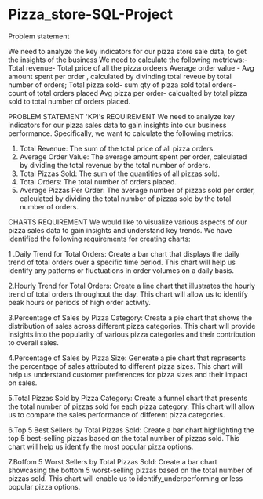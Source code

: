 # Pizza_store-SQL-Project

Problem statement 

We need to analyze the key indicators for our pizza store sale data, to get the insights of the business
We need to calculate the following metricws:-
Total revenue- Total price of all the pizza ordeers
Average order value - Avg amount spent per order , calculated by divinding total reveue by total number of orders;
Total pizza sold- sum qty of pizza sold
total orders- count of total orders placed
Avg pizza per order- calcualted by total pizza sold to total number of orders placed.

PROBLEM STATEMENT 
'KPI's REQUIREMENT 
We need to analyze key indicators for our pizza sales data to gain insights into our business 
performance. Specifically, we want to calculate the following metrics: 
1. Total Revenue: The sum of the total price of all pizza orders. 
2. Average Order Value: The average amount spent per order, calculated by dividing the 
total revenue by the total number of orders. 
3. Total Pizzas Sold: The sum of the quantities of all pizzas sold. 
4. Total Orders: The total number of orders placed. 
5. Average Pizzas Per Order: The average number of pizzas sold per order, calculated by 
dividing the total number of pizzas sold by the total number of orders.


CHARTS REQUIREMENT 
We would like to visualize various aspects of our pizza sales data to gain insights and understand key 
trends. We have identified the following requirements for creating charts: 

1 .Daily Trend for Total Orders: 
Create a bar chart that displays the daily trend of total orders over a specific time period. This chart will 
help us identify any patterns or fluctuations in order volumes on a daily basis. 

2.Hourly Trend for Total Orders: 
Create a line chart that illustrates the hourly trend of total orders throughout the day. This chart will allow 
us to identify peak hours or periods of high order activity. 

3.Percentage of Sales by Pizza Category: 
Create a pie chart that shows the distribution of sales across different pizza categories. This chart will 
provide insights into the popularity of various pizza categories and their contribution to overall sales. 

4.Percentage of Sales by Pizza Size: 
Generate a pie chart that represents the percentage of sales attributed to different pizza sizes. This 
chart will help us understand customer preferences for pizza sizes and their impact on sales. 

5.TotaI Pizzas Sold by Pizza Category: 
Create a funnel chart that presents the total number of pizzas sold for each pizza category. This chart 
will allow us to compare the sales performance of different pizza categories. 

6.Top 5 Best Sellers by Total Pizzas Sold: 
Create a bar chart highlighting the top 5 best-selling pizzas based on the total number of pizzas sold. 
This chart will help us identify the most popular pizza options. 

7.Boffom 5 Worst Sellers by Total Pizzas Sold: 
Create a bar chart showcasing the bottom 5 worst-selling pizzas based on the total number of pizzas 
sold. This chart will enable us to identify_underperforming or less popular pizza options.




